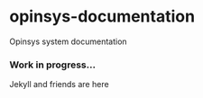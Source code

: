 opinsys-documentation
=====================

Opinsys system documentation

### Work in progress...

Jekyll and friends are here